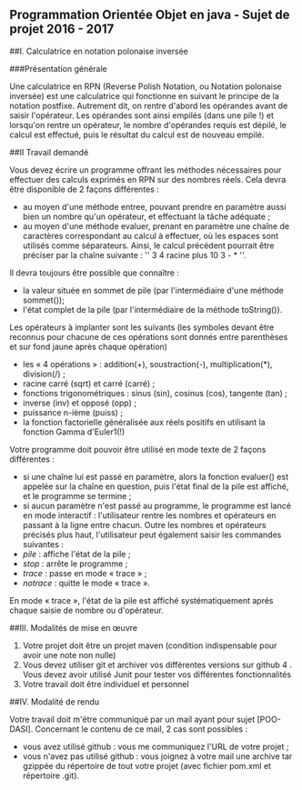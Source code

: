 ## Programmation Orientée Objet en java - Sujet de projet 2016 - 2017 
                                        

##I. Calculatrice en notation polonaise inversée

###Présentation générale

Une calculatrice en RPN (Reverse Polish Notation, ou Notation polonaise inversée) est une calculatrice qui
fonctionne en suivant le principe de la notation postfixe. Autrement dit, on rentre d'abord les opérandes avant de
saisir l'opérateur. Les opérandes sont ainsi empilés (dans une pile !) et lorsqu'on rentre un opérateur, le nombre
d'opérandes requis est dépilé, le calcul est effectué, puis le résultat du calcul est de nouveau empilé.

##II Travail demandé

Vous devez écrire un programme offrant les méthodes nécessaires pour effectuer des calculs exprimés en RPN
sur des nombres réels. Cela devra être disponible de 2 façons différentes :
- au moyen d'une méthode entree, pouvant prendre en paramètre aussi bien un nombre qu'un
opérateur, et effectuant la tâche adéquate ;
- au moyen d'une méthode evaluer, prenant en paramètre une chaîne de caractères correspondant au
calcul à effectuer, où les espaces sont utilisés comme séparateurs. Ainsi, le calcul précédent pourrait être
préciser par la chaîne suivante : '' 3 4 racine plus 10 3 - * ''.

Il devra toujours être possible que connaître :
- la valeur située en sommet de pile (par l'intermédiaire d'une méthode sommet());
- l'état complet de la pile (par l'intermédiaire de la méthode toString()).

Les opérateurs à implanter sont les suivants (les symboles devant être reconnus pour chacune de ces opérations
sont donnés entre parenthèses et sur fond jaune après chaque opération)
- les « 4 opérations » : addition(+), soustraction(-), multiplication(*), division(/) ;
- racine carré (sqrt) et carré (carré) ;
- fonctions trigonométriques : sinus (sin), cosinus (cos), tangente (tan) ;
- inverse (inv) et opposé (opp) ;
- puissance n-ième (puiss) ;
- la fonction factorielle généralisée aux réels positifs en utilisant la fonction Gamma d'Euler1(!)

Votre programme doit pouvoir être utilisé en mode texte de 2 façons différentes :
- si une chaîne lui est passé en paramètre, alors la fonction evaluer() est appelée sur la chaîne en
question, puis l'état final de la pile est affiché, et le programme se termine ;
- si aucun paramètre n'est passé au programme, le programme est lancé en mode interactif : l'utilisateur
rentre les nombres et opérateurs en passant à la ligne entre chacun. Outre les nombres et opérateurs précisés
plus haut, l'utilisateur peut également saisir les commandes suivantes :
- *pile* : affiche l'état de la pile ;
- *stop* : arrête le programme ;
- *trace* : passe en mode « trace » ;
- *notrace* : quitte le mode « trace ».

En mode « trace », l'état de la pile est affiché systématiquement après chaque saisie de nombre ou d'opérateur.


##III. Modalités de mise en œuvre

1. Votre projet doit être un projet maven (condition indispensable pour avoir une note non nulle)
2. Vous devez utiliser git et archiver vos différentes versions sur github
4 . Vous devez avoir utilisé Junit pour tester vos différentes fonctionnalités
5. Votre travail doit être individuel et personnel

##IV. Modalité de rendu

Votre travail doit m'être communiqué par un mail ayant pour sujet [POO-DASI]. Concernant le contenu de ce
mail, 2 cas sont possibles :
- vous avez utilisé github : vous me communiquez l'URL de votre projet ;
- vous n'avez pas utilisé github : vous joignez à votre mail une archive tar gzippée du répertoire de tout
votre projet (avec fichier pom.xml et répertoire .git).
